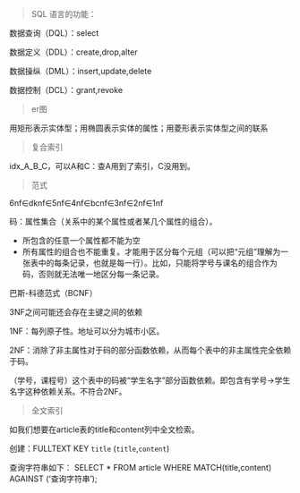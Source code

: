 

> SQL 语言的功能：

数据查询（DQL）：select

数据定义（DDL）：create,drop,alter

数据操纵（DML）：insert,update,delete

数据控制（DCL）：grant,revoke
  

> er图

用矩形表示实体型；用椭圆表示实体的属性；用菱形表示实体型之间的联系


> 复合索引

idx_A_B_C，可以A和C：查A用到了索引，C没用到。


> 范式

6nf∈dknf∈5nf∈4nf∈bcnf∈3nf∈2nf∈1nf

码：属性集合（关系中的某个属性或者某几个属性的组合）。
- 所包含的任意一个属性都不能为空
- 所有属性的组合也不能重复。才能用于区分每个元组（可以把“元组”理解为一张表中的每条记录，也就是每一行）。比如，只能将学号与课名的组合作为码，否则就无法唯一地区分每一条记录。

巴斯-科德范式（BCNF）

3NF之间可能还会存在主键之间的依赖

1NF：每列原子性。地址可以分为城市小区。

2NF：消除了非主属性对于码的部分函数依赖，从而每个表中的非主属性完全依赖于码。

（学号，课程号）这个表中的码被“学生名字”部分函数依赖。即包含有学号→学生名字这种依赖关系。不符合2NF。


> 全文索引

如我们想要在article表的title和content列中全文检索。

创建：FULLTEXT KEY `title` (`title`,`content`)

查询字符串如下：
SELECT * FROM article WHERE MATCH(title,content) AGAINST (‘查询字符串’);

